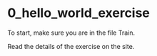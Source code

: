 # 0_hello_world_exercise

To start, make sure you are in the file Train.

Read the details of the exercise on the site.
